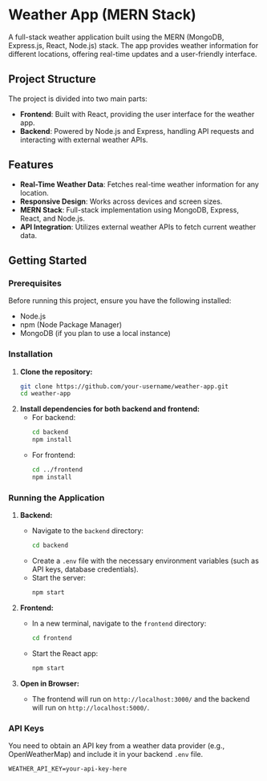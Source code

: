 # Weather App (MERN Stack)

A full-stack weather application built using the MERN (MongoDB, Express.js, React, Node.js) stack. The app provides weather information for different locations, offering real-time updates and a user-friendly interface.

## Project Structure

The project is divided into two main parts:

- **Frontend**: Built with React, providing the user interface for the weather app.
- **Backend**: Powered by Node.js and Express, handling API requests and interacting with external weather APIs.

## Features

- **Real-Time Weather Data**: Fetches real-time weather information for any location.
- **Responsive Design**: Works across devices and screen sizes.
- **MERN Stack**: Full-stack implementation using MongoDB, Express, React, and Node.js.
- **API Integration**: Utilizes external weather APIs to fetch current weather data.

## Getting Started

### Prerequisites

Before running this project, ensure you have the following installed:

- Node.js
- npm (Node Package Manager)
- MongoDB (if you plan to use a local instance)

### Installation

1. **Clone the repository:**
   ```bash
   git clone https://github.com/your-username/weather-app.git
   cd weather-app
2. **Install dependencies for both backend and frontend:**
   - For backend:
     ```bash
     cd backend
     npm install
     ```
   - For frontend:
     ```bash
     cd ../frontend
     npm install
     ```

### Running the Application

1. **Backend:**
   - Navigate to the `backend` directory:
     ```bash
     cd backend
     ```
   - Create a `.env` file with the necessary environment variables (such as API keys, database credentials).
   - Start the server:
     ```bash
     npm start
     ```

2. **Frontend:**
   - In a new terminal, navigate to the `frontend` directory:
     ```bash
     cd frontend
     ```
   - Start the React app:
     ```bash
     npm start
     ```

3. **Open in Browser:**
   - The frontend will run on `http://localhost:3000/` and the backend will run on `http://localhost:5000/`.

### API Keys

You need to obtain an API key from a weather data provider (e.g., OpenWeatherMap) and include it in your backend `.env` file.

```env
WEATHER_API_KEY=your-api-key-here
